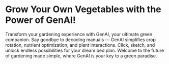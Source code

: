 # Grow Your Own Vegetables with the Power of GenAI!

Transform your gardening experience with GenAI, your ultimate green companion.
Say goodbye to decoding manuals — GenAI simplifies crop rotation, nutrient optimization, and plant interactions. 
Click, sketch, and unlock endless possibilities for your dream bed plan. 
Welcome to the future of gardening made simple, where GenAI is your key to a green paradise.